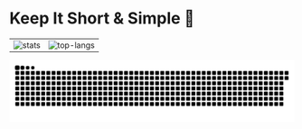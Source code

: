 # Keep It Short & Simple 👋

<table style="margin-left: auto; margin-right: auto;" border="0" cellpadding="0" cellspacing="0">
    <tr>
        <td>
            <!--左侧内容-->
            <img src="https://github-readme-stats.vercel.app/api?username=lipeiv&count_private=true&show_icons=true&theme=radical&locale=ja&hide_border=true" alt="stats" />
        </td>
        <td>
            <!--右侧内容-->
            <img src="https://github-profile-summary-cards.vercel.app/api/cards/repos-per-language?username=lipeiv&count_private=true&theme=radical&locale=ja" alt="top-langs"/>
        </td>
    </tr>
</table>

![](https://github.com/lipeiv/lipeiv/blob/output/github-contribution-grid-snake-dark.svg)

